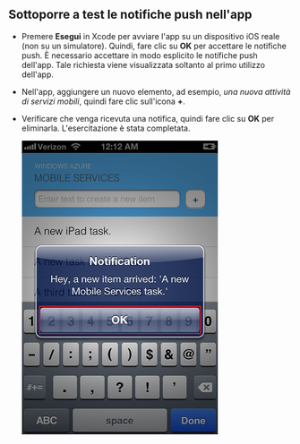 
## <a id="test"></a>Sottoporre a test le notifiche push nell'app

* Premere **Esegui** in Xcode per avviare l'app su un dispositivo iOS reale (non su un simulatore). Quindi, fare clic su **OK** per accettare le notifiche push. È necessario accettare in modo esplicito le notifiche push dell'app. Tale richiesta viene visualizzata soltanto al primo utilizzo dell'app.

* Nell'app, aggiungere un nuovo elemento, ad esempio, _una nuova attività di servizi mobili_, quindi fare clic sull'icona **+**.

* Verificare che venga ricevuta una notifica, quindi fare clic su **OK** per eliminarla. L'esercitazione è stata completata.

  	![](../articles/media/mobile-services-ios-get-started-push/mobile-quickstart-push3-ios.png)

<!---HONumber=July15_HO4-->